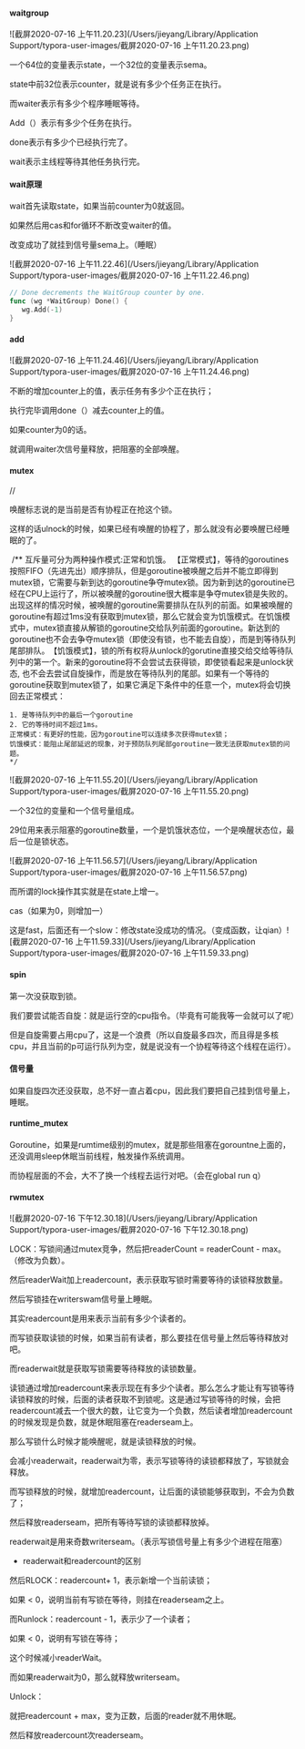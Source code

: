 #### waitgroup

![截屏2020-07-16 上午11.20.23](/Users/jieyang/Library/Application Support/typora-user-images/截屏2020-07-16 上午11.20.23.png)

一个64位的变量表示state，一个32位的变量表示sema。

state中前32位表示counter，就是说有多少个任务正在执行。

而waiter表示有多少个程序睡眠等待。



Add（）表示有多少个任务在执行。

done表示有多少个已经执行完了。

wait表示主线程等待其他任务执行完。

#### wait原理

wait首先读取state，如果当前counter为0就返回。

如果然后用cas和for循环不断改变waiter的值。

改变成功了就挂到信号量sema上。（睡眠）

![截屏2020-07-16 上午11.22.46](/Users/jieyang/Library/Application Support/typora-user-images/截屏2020-07-16 上午11.22.46.png)

```go
// Done decrements the WaitGroup counter by one.
func (wg *WaitGroup) Done() {
   wg.Add(-1)
}
```

#### add

![截屏2020-07-16 上午11.24.46](/Users/jieyang/Library/Application Support/typora-user-images/截屏2020-07-16 上午11.24.46.png)

不断的增加counter上的值，表示任务有多少个正在执行；

执行完毕调用done（）减去counter上的值。

如果counter为0的话。

就调用waiter次信号量释放，把阻塞的全部唤醒。

#### mutex

//

唤醒标志说的是当前是否有协程正在抢这个锁。

这样的话ulnock的时候，如果已经有唤醒的协程了，那么就没有必要唤醒已经睡眠的了。





​	/** 互斥量可分为两种操作模式:正常和饥饿。
​	【正常模式】，等待的goroutines按照FIFO（先进先出）顺序排队，但是goroutine被唤醒之后并不能立即得到mutex锁，它需要与新到达的goroutine争夺mutex锁。
​	因为新到达的goroutine已经在CPU上运行了，所以被唤醒的goroutine很大概率是争夺mutex锁是失败的。出现这样的情况时候，被唤醒的goroutine需要排队在队列的前面。
​	如果被唤醒的goroutine有超过1ms没有获取到mutex锁，那么它就会变为饥饿模式。
​	在饥饿模式中，mutex锁直接从解锁的goroutine交给队列前面的goroutine。新达到的goroutine也不会去争夺mutex锁（即使没有锁，也不能去自旋），而是到等待队列尾部排队。
​	【饥饿模式】，锁的所有权将从unlock的gorutine直接交给交给等待队列中的第一个。新来的goroutine将不会尝试去获得锁，即使锁看起来是unlock状态, 也不会去尝试自旋操作，而是放在等待队列的尾部。如果有一个等待的goroutine获取到mutex锁了，如果它满足下条件中的任意一个，mutex将会切换回去正常模式：

	1. 是等待队列中的最后一个goroutine
	2. 它的等待时间不超过1ms。
	正常模式：有更好的性能，因为goroutine可以连续多次获得mutex锁；
	饥饿模式：能阻止尾部延迟的现象，对于预防队列尾部goroutine一致无法获取mutex锁的问题。
	*/
![截屏2020-07-16 上午11.55.20](/Users/jieyang/Library/Application Support/typora-user-images/截屏2020-07-16 上午11.55.20.png)

一个32位的变量和一个信号量组成。

29位用来表示阻塞的goroutine数量，一个是饥饿状态位，一个是唤醒状态位，最后一位是锁状态。

![截屏2020-07-16 上午11.56.57](/Users/jieyang/Library/Application Support/typora-user-images/截屏2020-07-16 上午11.56.57.png)

而所谓的lock操作其实就是在state上增一。

cas（如果为0，则增加一）

这是fast，后面还有一个slow：修改state没成功的情况。（变成函数，让qian）![截屏2020-07-16 上午11.59.33](/Users/jieyang/Library/Application Support/typora-user-images/截屏2020-07-16 上午11.59.33.png)

#### spin

第一次没获取到锁。

我们要尝试能否自旋：就是运行空的cpu指令。（毕竟有可能我等一会就可以了呢）

但是自旋需要占用cpu了，这是一个浪费（所以自旋最多四次，而且得是多核cpu，并且当前的p可运行队列为空，就是说没有一个协程等待这个线程在运行）。



#### 信号量

如果自旋四次还没获取，总不好一直占着cpu，因此我们要把自己挂到信号量上，睡眠。



#### runtime_mutex

Goroutine，如果是rumtime级别的mutex，就是那些阻塞在gorountne上面的，还没调用sleep休眠当前线程，触发操作系统调用。



而协程层面的不会，大不了换一个线程去运行对吧。（会在global run q）



#### rwmutex

![截屏2020-07-16 下午12.30.18](/Users/jieyang/Library/Application Support/typora-user-images/截屏2020-07-16 下午12.30.18.png)



LOCK：写锁间通过mutex竞争，然后把readerCount = readerCount - max。（修改为负数）。

然后readerWait加上readercount，表示获取写锁时需要等待的读锁释放数量。

然后写锁挂在writerswam信号量上睡眠。



其实readercount是用来表示当前有多少个读者的。

而写锁获取读锁的时候，如果当前有读者，那么要挂在信号量上然后等待释放对吧。

而readerwait就是获取写锁需要等待释放的读锁数量。



读锁通过增加readercount来表示现在有多少个读者。那么怎么才能让有写锁等待读锁释放的时候，后面的读者获取不到锁呢。这是通过写锁等待的时候，会把readercount减去一个很大的数，让它变为一个负数，然后读者增加readercount的时候发现是负数，就是休眠阻塞在readerseam上。



那么写锁什么时候才能唤醒呢，就是读锁释放的时候。

会减小readerwait，readerwait为零，表示写锁等待的读锁都释放了，写锁就会释放。



而写锁释放的时候，就增加readercount，让后面的读锁能够获取到，不会为负数了；

然后释放readerseam，把所有等待写锁的读锁都释放掉。



readerwait是用来奇数writerseam。（表示写锁信号量上有多少个进程在阻塞）



- readerwait和readercount的区别



然后RLOCK：readercount+ 1，表示新增一个当前读锁；

如果 < 0，说明当前有写锁在等待，则挂在readerseam之上。



而Runlock：readercount - 1，表示少了一个读者；

如果 < 0，说明有写锁在等待；

这个时候减小readerWait。

而如果readerwait为0，那么就释放writerseam。



Unlock：

就把readercount + max，变为正数，后面的reader就不用休眠。

然后释放readercount次readerseam。



